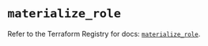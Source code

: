 # `materialize_role`

Refer to the Terraform Registry for docs: [`materialize_role`](https://registry.terraform.io/providers/materializeinc/materialize/0.9.1/docs/resources/role).
